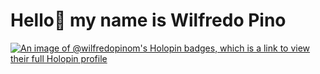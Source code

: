 # Hello👋 my name is Wilfredo Pino 

<!--
**wilfredopinom/wilfredopinom** is a ✨ _special_ ✨ repository because its `README.md` (this file) appears on your GitHub profile.

Here are some ideas to get you started:

- 🔭 I’m currently working on ...
- 🌱 I’m currently learning ...
- 👯 I’m looking to collaborate on ...
- 🤔 I’m looking for help with ...
- 💬 Ask me about ...
- 📫 How to reach me: ...
- 😄 Pronouns: ...
- ⚡ Fun fact: ...
-->
[![An image of @wilfredopinom's Holopin badges, which is a link to view their full Holopin profile](https://holopin.me/wilfredopinom)](https://holopin.io/@wilfredopinom)
